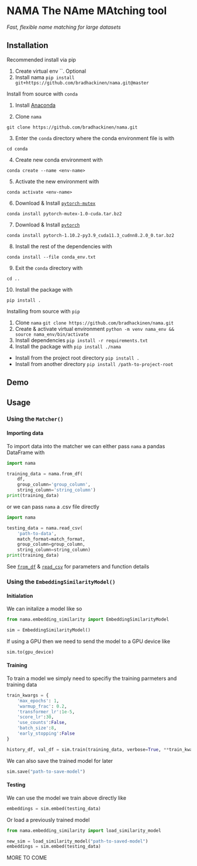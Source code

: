 # NAMA The NAme MAtching tool

*Fast, flexible name matching for large datasets*

## Installation
Recommended install via pip
1. Create virtual env ``. Optional
2. Install nama `pip install git+https://github.com/bradhackinen/nama.git@master`


Install from source with ```conda```
1. Install [Anaconda](https://conda.io/projects/conda/en/latest/user-guide/install/index.html) 

2. Clone `nama` 
```
git clone https://github.com/bradhackinen/nama.git
```

3. Enter the `conda` directory where the conda environment file is with  
```
cd conda
```
4. Create new conda environment with 
```
conda create --name <env-name>
```

5. Activate the new environment with 
```
conda activate <env-name>
```

6. Download & Install [`pytorch-mutex`](https://anaconda.org/pytorch/pytorch-mutex/1.0/download/noarch/pytorch-mutex-1.0-cuda.tar.bz2)
```
conda install pytorch-mutex-1.0-cuda.tar.bz2
```

7. Download & Install [`pytorch`](https://anaconda.org/pytorch/pytorch/1.10.2/download/linux-64/pytorch-1.10.2-py3.9_cuda11.3_cudnn8.2.0_0.tar.bz2)
```
conda install pytorch-1.10.2-py3.9_cuda11.3_cudnn8.2.0_0.tar.bz2
```

8. Install the rest of the dependencies with 
```
conda install --file conda_env.txt
```



9. Exit the `conda` directory with 
```
cd ..
```

10. Install the package with 
```
pip install .
```


Installing from source with `pip`
1. Clone `nama` `git clone https://github.com/bradhackinen/nama.git`
2. Create & activate virtual environment `python -m venv nama_env && source nama_env/bin/activate`
3. Install dependencies `pip install -r requirements.txt`
4. Install the package with `pip install ./nama`
- Install from the project root directory `pip install .`
- Install from another directory `pip install /path-to-project-root`

## Demo

## Usage

### Using the `Matcher()`

#### Importing data

To import data into the matcher we can either pass `nama` a pandas DataFrame with
```python
import nama

training_data = nama.from_df(
    df,
    group_column='group_column',
    string_column='string_column')
print(training_data)
```

or we can pass `nama` a .csv file directly
```python
import nama

testing_data = nama.read_csv(
    'path-to-data',
    match_format=match_format,
    group_column=group_column,
    string_column=string_column)
print(training_data)
```

See [`from_df`](path-to-docs) & [`read_csv`](path-to-docs) for parameters and function details

### Using the `EmbeddingSimilarityModel()`

#### Initialation

We can  initalize a model like so
```python
from nama.embedding_similarity import EmbeddingSimilarityModel

sim = EmbeddingSimilarityModel()
```

If using a GPU then we need to send the model to a GPU device like
```python
sim.to(gpu_device)
```
#### Training

To train a model we simply need to specifiy the training parmeters and training data
```python
train_kwargs = {
    'max_epochs': 1,
    'warmup_frac': 0.2,
    'transformer_lr':1e-5,
    'score_lr':30,
    'use_counts':False,
    'batch_size':8,
    'early_stopping':False
}

history_df, val_df = sim.train(training_data, verbose=True, **train_kwargs)
```

We can also save the trained model for later 
```python
sim.save("path-to-save-model")
```

#### Testing

We can use the model we train above directly like
```python
embeddings = sim.embed(testing_data)
```

Or load a previously trained model 
```python
from nama.embedding_similarity import load_similarity_model

new_sim = load_similarity_model("path-to-saved-model")
embeddings = sim.embed(testing_data)
```

MORE TO COME


